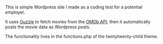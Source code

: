 This is simple Wordpress site I made as a coding test for a potential employer.

It uses [Guzzle](http://docs.guzzlephp.org) to fetch movies from the [OMDb API](http://www.omdbapi.com/), then it automatically posts the movie data as Wordpress posts.

The functionality lives in the functions.php of the twntytwenty-child theme.
